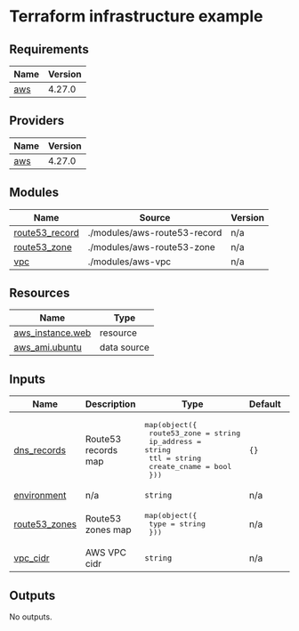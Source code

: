 # Terraform infrastructure example

<!-- BEGINNING OF PRE-COMMIT-TERRAFORM DOCS HOOK -->
## Requirements

| Name | Version |
|------|---------|
| <a name="requirement_aws"></a> [aws](#requirement\_aws) | 4.27.0 |

## Providers

| Name | Version |
|------|---------|
| <a name="provider_aws"></a> [aws](#provider\_aws) | 4.27.0 |

## Modules

| Name | Source | Version |
|------|--------|---------|
| <a name="module_route53_record"></a> [route53\_record](#module\_route53\_record) | ./modules/aws-route53-record | n/a |
| <a name="module_route53_zone"></a> [route53\_zone](#module\_route53\_zone) | ./modules/aws-route53-zone | n/a |
| <a name="module_vpc"></a> [vpc](#module\_vpc) | ./modules/aws-vpc | n/a |

## Resources

| Name | Type |
|------|------|
| [aws_instance.web](https://registry.terraform.io/providers/hashicorp/aws/4.27.0/docs/resources/instance) | resource |
| [aws_ami.ubuntu](https://registry.terraform.io/providers/hashicorp/aws/4.27.0/docs/data-sources/ami) | data source |

## Inputs

| Name | Description | Type | Default | Required |
|------|-------------|------|---------|:--------:|
| <a name="input_dns_records"></a> [dns\_records](#input\_dns\_records) | Route53 records map | <pre>map(object({<br>    route53_zone = string<br>    ip_address   = string<br>    ttl          = string<br>    create_cname = bool<br>  }))</pre> | `{}` | no |
| <a name="input_environment"></a> [environment](#input\_environment) | n/a | `string` | n/a | yes |
| <a name="input_route53_zones"></a> [route53\_zones](#input\_route53\_zones) | Route53 zones map | <pre>map(object({<br>    type = string<br>  }))</pre> | n/a | yes |
| <a name="input_vpc_cidr"></a> [vpc\_cidr](#input\_vpc\_cidr) | AWS VPC cidr | `string` | n/a | yes |

## Outputs

No outputs.
<!-- END OF PRE-COMMIT-TERRAFORM DOCS HOOK -->
